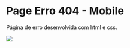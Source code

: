 # Page Erro 404 - Mobile 

Página de erro desenvolvida com html e css.


  <img src="https://github.com/marianacvn/erro-404-mobile/assets/59375940/bf2ee73c-b3b8-477e-bc0c-f9a04a864fda" >
 
